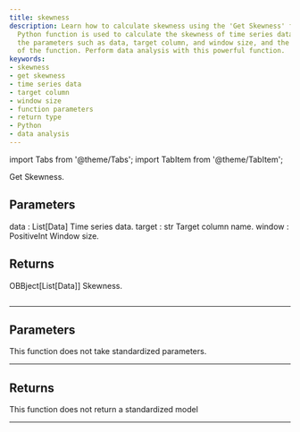 ```yaml
---
title: skewness
description: Learn how to calculate skewness using the 'Get Skewness' function. This
  Python function is used to calculate the skewness of time series data. Understand
  the parameters such as data, target column, and window size, and the return type
  of the function. Perform data analysis with this powerful function.
keywords:
- skewness
- get skewness
- time series data
- target column
- window size
- function parameters
- return type
- Python
- data analysis
---
```



<!-- markdownlint-disable MD012 MD031 MD033 -->

import Tabs from '@theme/Tabs';
import TabItem from '@theme/TabItem';

Get Skewness.

Parameters
----------
data : List[Data]
Time series data.
target : str
Target column name.
window : PositiveInt
Window size.

Returns
-------
OBBject[List[Data]]
Skewness.

```python wordwrap

```

---

## Parameters

This function does not take standardized parameters.

---

## Returns

This function does not return a standardized model

---
